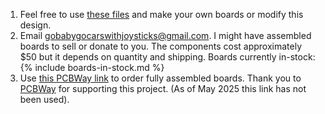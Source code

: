 1. Feel free to use [these files](https://github.com/gobabygocarswithjoysticks/gbg-pcb/tree/main/PCB_production) and make your own boards or modify this design.
2. Email gobabygocarswithjoysticks@gmail.com. I might have assembled boards to sell or donate to you. The components cost approximately $50 but it depends on quantity and shipping. Boards currently in-stock: {% include boards-in-stock.md %}
3. Use [this PCBWay link](https://www.pcbway.com/project/shareproject/Go_Baby_Go_Printed_Circuit_Board_v1_2_ebb91d3a.html) to order fully assembled boards. Thank you to [PCBWay](https://www.pcbway.com/) for supporting this project. (As of May 2025 this link has not been used). 
